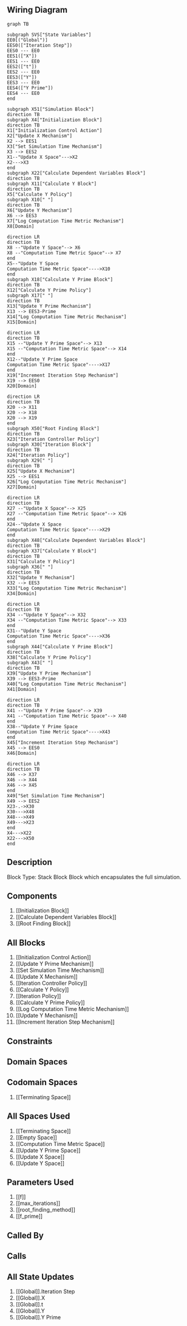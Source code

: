 ## Wiring Diagram

```mermaid
graph TB

subgraph SVS["State Variables"]
EE0[("Global")]
EES0(["Iteration Step"])
EES0 --- EE0
EES1(["X"])
EES1 --- EE0
EES2(["t"])
EES2 --- EE0
EES3(["Y"])
EES3 --- EE0
EES4(["Y Prime"])
EES4 --- EE0
end

subgraph X51["Simulation Block"]
direction TB
subgraph X4["Initialization Block"]
direction TB
X1["Initialization Control Action"]
X2["Update X Mechanism"]
X2 --> EES1
X3["Set Simulation Time Mechanism"]
X3 --> EES2
X1--"Update X Space"--->X2
X2--->X3
end
subgraph X22["Calculate Dependent Variables Block"]
direction TB
subgraph X11["Calculate Y Block"]
direction TB
X5["Calculate Y Policy"]
subgraph X10[" "]
direction TB
X6["Update Y Mechanism"]
X6 --> EES3
X7["Log Computation Time Metric Mechanism"]
X8[Domain]

direction LR
direction TB
X8 --"Update Y Space"--> X6
X8 --"Computation Time Metric Space"--> X7
end
X5--"Update Y Space
Computation Time Metric Space"---->X10
end
subgraph X18["Calculate Y Prime Block"]
direction TB
X12["Calculate Y Prime Policy"]
subgraph X17[" "]
direction TB
X13["Update Y Prime Mechanism"]
X13 --> EES3-Prime
X14["Log Computation Time Metric Mechanism"]
X15[Domain]

direction LR
direction TB
X15 --"Update Y Prime Space"--> X13
X15 --"Computation Time Metric Space"--> X14
end
X12--"Update Y Prime Space
Computation Time Metric Space"---->X17
end
X19["Increment Iteration Step Mechanism"]
X19 --> EES0
X20[Domain]

direction LR
direction TB
X20 --> X11
X20 --> X18
X20 --> X19
end
subgraph X50["Root Finding Block"]
direction TB
X23["Iteration Controller Policy"]
subgraph X30["Iteration Block"]
direction TB
X24["Iteration Policy"]
subgraph X29[" "]
direction TB
X25["Update X Mechanism"]
X25 --> EES1
X26["Log Computation Time Metric Mechanism"]
X27[Domain]

direction LR
direction TB
X27 --"Update X Space"--> X25
X27 --"Computation Time Metric Space"--> X26
end
X24--"Update X Space
Computation Time Metric Space"---->X29
end
subgraph X48["Calculate Dependent Variables Block"]
direction TB
subgraph X37["Calculate Y Block"]
direction TB
X31["Calculate Y Policy"]
subgraph X36[" "]
direction TB
X32["Update Y Mechanism"]
X32 --> EES3
X33["Log Computation Time Metric Mechanism"]
X34[Domain]

direction LR
direction TB
X34 --"Update Y Space"--> X32
X34 --"Computation Time Metric Space"--> X33
end
X31--"Update Y Space
Computation Time Metric Space"---->X36
end
subgraph X44["Calculate Y Prime Block"]
direction TB
X38["Calculate Y Prime Policy"]
subgraph X43[" "]
direction TB
X39["Update Y Prime Mechanism"]
X39 --> EES3-Prime
X40["Log Computation Time Metric Mechanism"]
X41[Domain]

direction LR
direction TB
X41 --"Update Y Prime Space"--> X39
X41 --"Computation Time Metric Space"--> X40
end
X38--"Update Y Prime Space
Computation Time Metric Space"---->X43
end
X45["Increment Iteration Step Mechanism"]
X45 --> EES0
X46[Domain]

direction LR
direction TB
X46 --> X37
X46 --> X44
X46 --> X45
end
X49["Set Simulation Time Mechanism"]
X49 --> EES2
X23-.->X30
X30--->X48
X48--->X49
X49--->X23
end
X4--->X22
X22--->X50
end
```

## Description

Block Type: Stack Block
Block which encapsulates the full simulation.
## Components
1. [[Initialization Block]]
2. [[Calculate Dependent Variables Block]]
3. [[Root Finding Block]]

## All Blocks
1. [[Initialization Control Action]]
2. [[Update Y Prime Mechanism]]
3. [[Set Simulation Time Mechanism]]
4. [[Update X Mechanism]]
5. [[Iteration Controller Policy]]
6. [[Calculate Y Policy]]
7. [[Iteration Policy]]
8. [[Calculate Y Prime Policy]]
9. [[Log Computation Time Metric Mechanism]]
10. [[Update Y Mechanism]]
11. [[Increment Iteration Step Mechanism]]

## Constraints

## Domain Spaces

## Codomain Spaces
1. [[Terminating Space]]

## All Spaces Used
1. [[Terminating Space]]
2. [[Empty Space]]
3. [[Computation Time Metric Space]]
4. [[Update Y Prime Space]]
5. [[Update X Space]]
6. [[Update Y Space]]

## Parameters Used
1. [[f]]
2. [[max_iterations]]
3. [[root_finding_method]]
4. [[f_prime]]

## Called By

## Calls

## All State Updates
1. [[Global]].Iteration Step
2. [[Global]].X
3. [[Global]].t
4. [[Global]].Y
5. [[Global]].Y Prime

